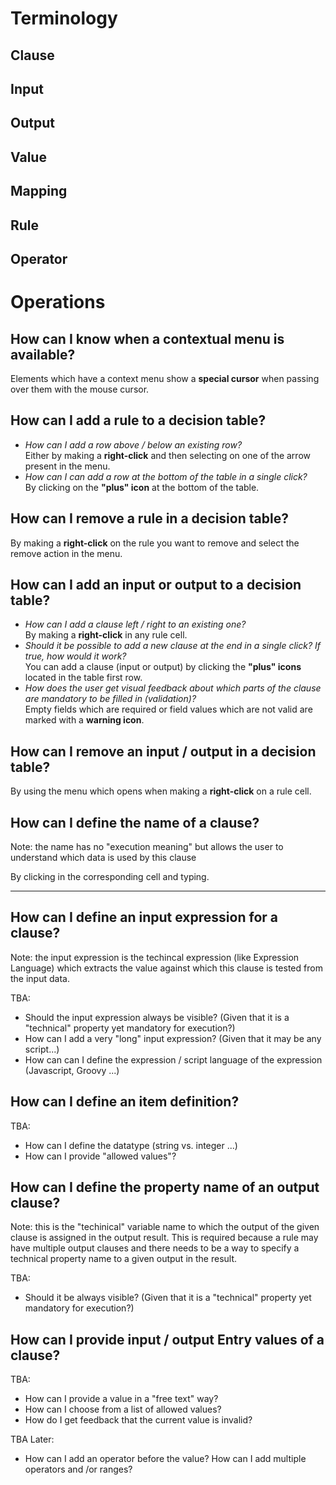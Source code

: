 # Terminology

## Clause

## Input

## Output

## Value

## Mapping

## Rule

## Operator


# Operations


## How can I know when a contextual menu is available?

Elements which have a context menu show a **special cursor** when passing over them with the mouse cursor.


## How can I add a rule to a decision table?

 - _How can I add a row above / below an existing row?_    
   Either by making a **right-click** and then selecting on one of the arrow present in the menu.
 - _How can I can add a row at the bottom of the table in a single click?_   
   By clicking on the **"plus" icon** at the bottom of the table.



## How can I remove a rule in a decision table?

By making a **right-click** on the rule you want to remove and select the remove action in the menu.



## How can I add an input or output to a decision table?

 - _How can I add a clause left / right to an existing one?_    
   By making a **right-click** in any rule cell.
 - _Should it be possible to add a new clause at the end in a single click? If true, how would it work?_   
   You can add a clause (input or output) by clicking the **"plus" icons** located in the table first row. 
 - _How does the user get visual feedback about which parts of the clause are mandatory to be filled in (validation)?_   
   Empty fields which are required or field values which are not valid are marked with a **warning icon**.


## How can I remove an input / output in a decision table?

By using the menu which opens when making a **right-click** on a rule cell.



## How can I define the name of a clause?

Note: the name has no "execution meaning" but allows the user to understand which data is used by this clause

By clicking in the corresponding cell and typing.


----------------------------------------------------------------------

## How can I define an input expression for a clause?

Note: the input expression is the techincal expression (like Expression Language) which extracts the value against which this clause is tested from the input data.

TBA:
 - Should the input expression always be visible? (Given that it is a "technical" property yet mandatory for execution?)
 - How can I add a very "long" input expression? (Given that it may be any script...)
 - How can can I define the expression / script language of the expression (Javascript, Groovy ...)

## How can I define an item definition?

TBA:
 - How can I define the datatype (string vs. integer ...)
 - How can I provide "allowed values"?

## How can I define the property name of an output clause?

Note: this is the "techinical" variable name to which the output of the given clause is assigned in the output result.
This is required because a rule may have multiple output clauses and there needs to be a way to specify a technical property name to a given
output in the result.

TBA:
- Should it be always visible? (Given that it is a "technical" property yet mandatory for execution?)

## How can I provide input / output Entry values of a clause?

TBA:
- How can I provide a value in a "free text" way?
- How can I choose from a list of allowed values?
- How do I get feedback that the current value is invalid?

TBA Later:
- How can I add an  operator before the value? How can I add multiple operators and /or ranges?

